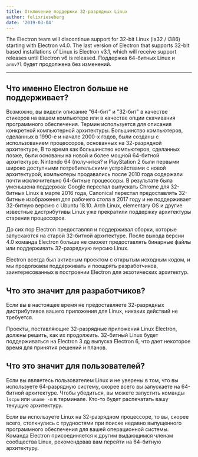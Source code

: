 ```yaml
---
title: Отключение поддержки 32-разрядных Linux
author: felixrieseberg
date: '2019-03-04'
---
```


The Electron team will discontinue support for 32-bit Linux (ia32 / i386) starting with Electron v4.0. The last version of Electron that supports 32-bit based installations of Linux is Electron v3.1, which will receive support releases until Electron v6 is released. Поддержка 64-битных Linux и `armv7l` будет продолжена без изменений.

---

## Что именно Electron больше не поддерживает?

Возможно, вы видели описание "64-бит" и "32-бит" в качестве стикеров на вашем компьютере или в качестве опции скачивания программного обеспечения. Термин используется для описания конкретной компьютерной архитектуры. Большинство компьютеров, сделанных в 1990-е и начале 2000-х годов, были созданы с использованием процессоров, основанных на 32-разрядной архитектуре, В то время как большинство компьютеров, сделанных позже, были основаны на новой и более мощной 64-битной архитектуре. Nintendo 64 (получится? и PlayStation 2 были первыми широко доступными потребительскими устройствами с новой архитектурой, компьютеры продавались после 2010 года содержали почти исключительно 64-битные процессоры. В результате была уменьшена поддержка: Google перестал выпускать Chrome для 32-битных Linux в марте 2016 года, Canonical перестал предоставлять 32-битные изображения для рабочего стола в 2017 году и не поддерживает 32-битную версию с Ubuntu 18.10. Arch Linux, elementary OS и другие известные дистрибутивы Linux уже прекратили поддержку архитектуры старения процессоров.

До сих пор Electron предоставлял и поддерживал сборки, которые запускаются на старой 32-битной архитектуре. После выхода версии 4.0 команда Electron больше не сможет предоставлять бинарные файлы или поддерживать 32-разрядную версию Linux.

Electron всегда был активным проектом с открытым исходным кодом, и мы продолжаем поддерживать и поощрять разработчиков, заинтересованных в построении Electron для экзотических архитектур.

## Что это значит для разработчиков?

Если вы в настоящее время не предоставляете 32-разрядных дистрибутивов вашего приложения для Linux, никаких действий не требуется.

Проекты, поставляющие 32-разрядные приложения Linux Electron, должны решить, как их продолжить. 32-битный Linux будет поддерживаться на Electron 3 [до](https://electronjs.org/docs/tutorial/support#supported-versions) выпуска Electron 6, что дает некоторое время для принятия решений и планов.

## Что это значит для пользователей?

Если вы являетесь пользователем Linux и не уверены в том, что вы используете 64-разрядную систему, скорее всего вы запускаете на 64-битной архитектуре. Чтобы убедиться, вы можете запустить команды `lscpu` или `uname -m` в терминале. Кто-то будет распечатать вашу текущую архитектуру.

Если вы используете Linux на 32-разрядном процессоре, то вы, скорее всего, столкнулись с трудностями при поиске недавно выпущенного программного обеспечения для вашей операционной системы. Команда Electron присоединяется к другим выдающимся членам сообщества Linux, рекомендовав вам перейти на 64-битную архитектуру.
